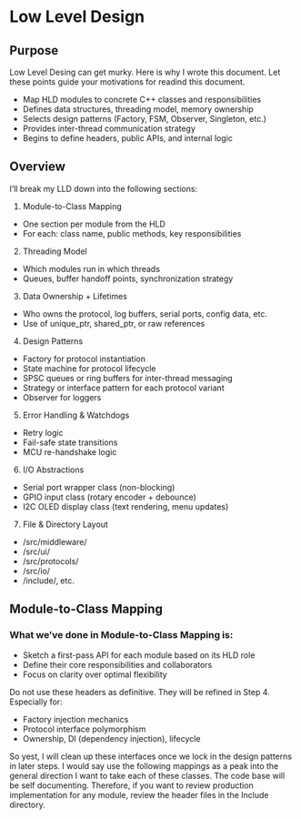 # Low Level Design 

## Purpose 
Low Level Desing can get murky. Here is why I wrote this document. Let these points guide your motivations for readind this document. 

-   Map HLD modules to concrete C++ classes and responsibilities
-   Defines data structures, threading model, memory ownership
-   Selects design patterns (Factory, FSM, Observer, Singleton, etc.)
-   Provides inter-thread communication strategy
-   Begins to define headers, public APIs, and internal logic

## Overview

I’ll break my LLD down into the following sections:

1. Module-to-Class Mapping
- One section per module from the HLD
- For each: class name, public methods, key responsibilities

2. Threading Model
- Which modules run in which threads
- Queues, buffer handoff points, synchronization strategy

3. Data Ownership + Lifetimes
- Who owns the protocol, log buffers, serial ports, config data, etc.
- Use of unique_ptr, shared_ptr, or raw references

4. Design Patterns
- Factory for protocol instantiation
- State machine for protocol lifecycle
- SPSC queues or ring buffers for inter-thread messaging
- Strategy or interface pattern for each protocol variant
- Observer for loggers 

5. Error Handling & Watchdogs
- Retry logic
- Fail-safe state transitions
- MCU re-handshake logic

6. I/O Abstractions
- Serial port wrapper class (non-blocking)
- GPIO input class (rotary encoder + debounce)
- I2C OLED display class (text rendering, menu updates)

7. File & Directory Layout
- /src/middleware/
- /src/ui/
- /src/protocols/
- /src/io/
- /include/, etc.


## Module-to-Class Mapping 

### What we’ve done in Module-to-Class Mapping is:
- Sketch a first-pass API for each module based on its HLD role
- Define their core responsibilities and collaborators
- Focus on clarity over optimal flexibility

Do not use these headers as definitive. They will be refined in Step 4. Especially for: 
- Factory injection mechanics
- Protocol interface polymorphism
- Ownership, DI (dependency injection), lifecycle

So yest, I will clean up these interfaces once we lock in the design patterns in later steps.
I would say use the following mappings as a peak into the general direction I want to take each of these classes. 
The code base will be self documenting. Therefore, if you want to review production implementation for any module, review the 
header files in the Include directory. 



